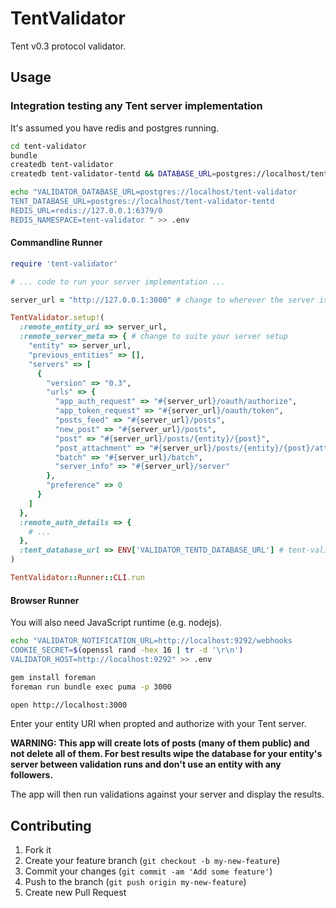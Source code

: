# TentValidator

Tent v0.3 protocol validator.

## Usage

### Integration testing any Tent server implementation

It's assumed you have redis and postgres running.

```bash
cd tent-validator
bundle
createdb tent-validator
createdb tent-validator-tentd && DATABASE_URL=postgres://localhost/tent-validator-tentd bundle exec rake tentd:db:migrate

echo "VALIDATOR_DATABASE_URL=postgres://localhost/tent-validator 
TENT_DATABASE_URL=postgres://localhost/tent-validator-tentd 
REDIS_URL=redis://127.0.0.1:6379/0 
REDIS_NAMESPACE=tent-validator " >> .env
```

#### Commandline Runner

```ruby
require 'tent-validator'

# ... code to run your server implementation ...

server_url = "http://127.0.0.1:3000" # change to wherever the server is running

TentValidator.setup!(
  :remote_entity_uri => server_url,
  :remote_server_meta => { # change to suite your server setup
    "entity" => server_url,
    "previous_entities" => [],
    "servers" => [
      {
        "version" => "0.3",
        "urls" => {
          "app_auth_request" => "#{server_url}/oauth/authorize",
          "app_token_request" => "#{server_url}/oauth/token",
          "posts_feed" => "#{server_url}/posts",
          "new_post" => "#{server_url}/posts",
          "post" => "#{server_url}/posts/{entity}/{post}",
          "post_attachment" => "#{server_url}/posts/{entity}/{post}/attachments/{name}?version={version}",
          "batch" => "#{server_url}/batch",
          "server_info" => "#{server_url}/server"
        },
        "preference" => 0
      }
    ]
  },
  :remote_auth_details => {
    # ...
  },
  :tent_database_url => ENV['VALIDATOR_TENTD_DATABASE_URL'] # tent-validator uses tentd
)

TentValidator::Runner::CLI.run
```

#### Browser Runner

You will also need JavaScript runtime (e.g. nodejs).

```bash
echo "VALIDATOR_NOTIFICATION_URL=http://localhost:9292/webhooks 
COOKIE_SECRET=$(openssl rand -hex 16 | tr -d '\r\n') 
VALIDATOR_HOST=http://localhost:9292" >> .env

gem install foreman
foreman run bundle exec puma -p 3000
```

```bash
open http://localhost:3000
```

Enter your entity URI when propted and authorize with your Tent server.

**WARNING: This app will create lots of posts (many of them public) and not delete all of them. For best results wipe the database for your entity's server between validation runs and don't use an entity with any followers.**

The app will then run validations against your server and display the results.

## Contributing

1. Fork it
2. Create your feature branch (`git checkout -b my-new-feature`)
3. Commit your changes (`git commit -am 'Add some feature'`)
4. Push to the branch (`git push origin my-new-feature`)
5. Create new Pull Request
